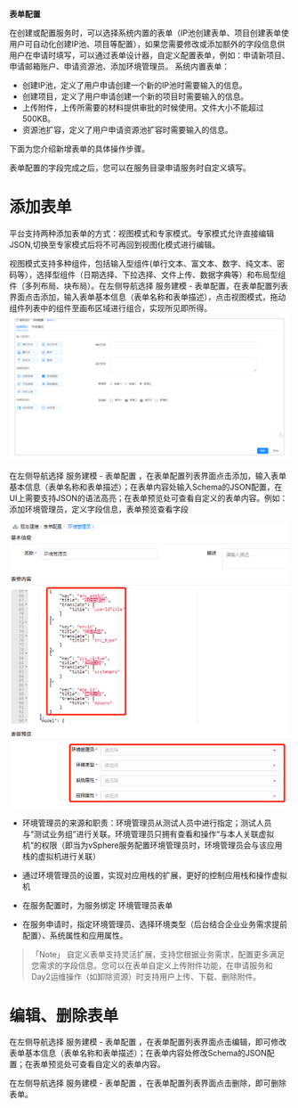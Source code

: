 **表单配置**

在创建或配置服务时，可以选择系统内置的表单（IP池创建表单、项目创建表单使用户可自动化创建IP池、项目等配置），如果您需要修改或添加额外的字段信息供用户在申请时填写，可以通过表单设计器，自定义配置表单，例如：申请新项目、申请邮箱账户、申请资源池、添加环境管理员。
系统内置表单：
+ 创建IP池，定义了用户申请创建一个新的IP池时需要输入的信息。
+ 创建项目，定义了用户申请创建一个新的项目时需要输入的信息。
+ 上传附件，上传所需要的材料提供审批的时候使用。文件大小不能超过500KB。
+ 资源池扩容，定义了用户申请资源池扩容时需要输入的信息。

下面为您介绍新增表单的具体操作步骤。

表单配置的字段完成之后，您可以在服务目录申请服务时自定义填写。

# 添加表单

平台支持两种添加表单的方式：视图模式和专家模式。专家模式允许直接编辑JSON,切换至专家模式后将不可再回到视图化模式进行编辑。

视图模式支持多种组件，包括输入型组件(单行文本、富文本、数字、纯文本、密码等），选择型组件（日期选择、下拉选择、文件上传、数据字典等）和布局型组件（多列布局、块布局）。在左侧导航选择 服务建模 - 表单配置，在表单配置列表界面点击添加，输入表单基本信息（表单名称和表单描述），点击视图模式，拖动组件列表中的组件至画布区域进行组合，实现所见即所得。
![表单视图模式](../../picture/Admin/表单视图模式.png)

在左侧导航选择 服务建模 - 表单配置 ，在表单配置列表界面点击添加，输入表单基本信息（表单名称和表单描述）；在表单内容处输入Schema的JSON配置，在UI上需要支持JSON的语法高亮；在表单预览处可查看自定义的表单内容。例如：添加环境管理员，定义字段信息，表单预览查看字段

![环境管理员](../../picture/Admin/环境管理员.png)

+ 环境管理员的来源和职责：环境管理员从测试人员中进行指定；测试人员与“测试业务组”进行关联。环境管理员只拥有查看和操作“与本人关联虚拟机”的权限（即当为vSphere服务配置环境管理员时，环境管理员会与该应用栈的虚拟机进行关联）

+ 通过环境管理员的设置，实现对应用栈的扩展，更好的控制应用栈和操作虚拟机

+ 在服务配置时，为服务绑定 环境管理员表单

+ 在服务申请时，指定环境管理员、选择环境类型（后台结合企业业务需求提前配置）、系统属性和应用属性。

>「Note」  自定义表单支持灵活扩展，支持您根据业务需求，配置更多满足您需求的字段信息。您可以在表单自定义上传附件功能，在申请服务和Day2运维操作（如卸除资源）时支持用户上传、下载、删除附件。



# 编辑、删除表单

在左侧导航选择 服务建模 - 表单配置 ，在表单配置列表界面点击编辑，即可修改表单基本信息（表单名称和表单描述）；在表单内容处修改Schema的JSON配置；在表单预览处可查看自定义的表单内容。

在左侧导航选择 服务建模 - 表单配置 ，在表单配置列表界面点击删除，即可删除表单。
